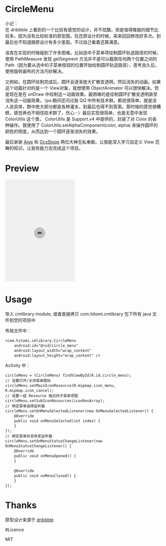 # CircleMenu

小记：<br/>
    在 dribbble 上看到的一个比较有感觉的设计，并不炫酷，但是值得推敲的细节比较多。因为没有比较标准的原型图。在还原设计的时候，来来回回修改好多次。到最后也不知道跟原设计有多少差距。不过自己看着还算满意。

   该库在实现的时候碰到了许多困难。比如选中子菜单项绘制圆环轨迹路径的时候，使用 PathMeasure 发现 getSegment 方法并不是可以截取任何两个位置之间的 Path（因为要从选中的子菜单按钮的位置开始绘制圆环轨迹路径），思考良久后，使用旋转画布的方法巧妙解决。

   又例如，在圆环绘制完成后，圆环会逐渐放大扩散变透明，然后消失的动画。如果这个动画针对的是一个 View对象，我想使用 ObjectAnimator 可以很快解决。但是现在是在 onDraw 中绘制这一动画效果。最困难的是绘制圆环扩散变透明直至消失这一动画效果。（ps:期间还问过我 QQ 中所有技术群。都说很简单，就是没人说具体，群中绝大部分都是各种灌水，到最后也得不到答案。那时候的感觉很糟糕，感觉再也不相信技术群了，伤心···）最后实现很简单，也是无意中发现 ColorUtils 这个类， ColorUtils 是 Support.v4 中提供的，封装了对 Color 的各种操作。我使用了 ColorUtils.setAlphaComponent(color, alpha) 来操作圆环的颜色的明度，从而达到一个圆环逐渐消失的效果。

   最后谢谢 [Aige](http://blog.csdn.net/aigestudio?viewmode=contents) 和 [GcsSloop](http://www.gcssloop.com/#blog) 两位大神无私奉献。让我能深入学习自定义 View 范畴的知识。让我有能力去完成这个项目。


# Preview

<img src="preview/circle_menu.gif"/>


# Usage

导入 cmlibrary module, 或者直接拷贝 com.hitomi.cmlibrary 包下所有 java 文件到您的项目中

布局文件中：

    <com.hitomi.cmlibrary.CircleMenu
        android:id="@+id/circle_menu"
        android:layout_width="wrap_content"
        android:layout_height="wrap_content" />

Activity 中：

    circleMenu = (CircleMenu) findViewById(R.id.circle_menu);
    // 设置打开/关闭菜单图标
    circleMenu.setMainIconResource(R.mipmap.icon_menu, R.mipmap.icon_cancel);
    // 设置一组 Resource 格式的子菜单项图
    circleMenu.setSubIconResources(iconResArray);
    // 绑定菜单选择监听器
    circleMenu.setOnMenuSelectedListener(new OnMenuSelectedListener() {
        @Override
        public void onMenuSelected(int index) {
        }
    });
    // 绑定菜单状态改变监听器
    circleMenu.setOnMenuStatusChangeListener(new OnMenuStatusChangeListener() {
        @Override
        public void onMenuOpened() {
        }

        @Override
        public void onMenuClosed() {
        }
    });

# Thanks

   原型设计来源于 [dribbble](https://dribbble.com/shots/2534780-Circle-Menu-Swift-Open-Source)

#Licence

MIT
 


